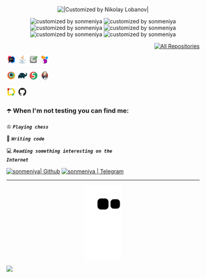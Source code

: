<p align="center">
  <img title="|Customized by Nikolay Lobanov|" src="https://readme-typing-svg.herokuapp.com?color=8B5DDF&font=Knewave&size=35&center=true&vCenter=true&lines=Nikolay+Lobanov;QA+engineer">
</p>



<p align="center">
  <img width="60" title="customized by sonmeniya" src="https://img.shields.io/badge/-Java-20793B?logo=java&style=for-the-badge">
  <img width="72" title="customized by sonmeniya" src="https://img.shields.io/badge/-Selenide-6A54DF?&style=for-the-badge">
  <img width="75" title="customized by sonmeniya" src="https://img.shields.io/badge/-Gradle-6A54DF?logo=gradle&style=for-the-badge">
  <img width="80" title="customized by sonmeniya" src="https://img.shields.io/badge/-Jenkins-20793B?logo=Jenkins&style=for-the-badge&logoColor=white">
  <img width="74" title="customized by sonmeniya" src="https://img.shields.io/badge/-JUnit5-6A54DF?logo=junit5&style=for-the-badge&logoColor=white">
  <img width="105" title="customized by sonmeniya" src="https://img.shields.io/badge/-Allure Report-20793B?&style=for-the-badge">

</p>


<p align="right">
  <a href="https://github.com/sonmeniya?tab=repositories&sort=stargazers"><img width="140" alt="All Repositories" title="All Repositories" src="https://custom-icon-badges.herokuapp.com/badge/-All%20Repositories-20793B?style=for-the-badge&logoColor=white&logo=repo"></a>
</p>



<p align="left">

<code><img width="5%" title="IntelliJ IDEA" src="images/Intelij_IDEA.svg"></code>
<code><img width="5%" title="Java" src="images/Java.svg"></code>
<code><img width="5%" title="Selenium" src="images/Selenium.svg"></code>
<code><img width="5%" title="Selenide" src="images/selenide-logo.svg "></code>

<code><img width="5%" title="Browserstack" src="images/Browserstack.svg"></code>
<code><img width="5%" title="Gradle" src="images/Gradle.svg"></code>
<code><img width="5%" title="JUnit5" src="images/junit5.svg"></code>
<code><img width="5%" title="Jenkins" src="images/Jenkins.svg"></code>

<code><img width="5%" title="Allure Report" src="images/allureReport.svg"></code>
<code><img width="5%" title="Github" src="images/Github.svg"></code>

</p>

### :open_umbrella: When I'm not testing you can find me:

♔  <code><strong>*Playing chess*</strong></code>

:open_book:  <code><strong>*Writing code*</strong></code>

:computer: <code><strong>*Reading something interesting on the Internet*</strong></code>


[<img title="Github" alt="sonmeniya| Github" width="30px" src="https://github.githubassets.com/favicons/favicon.svg">](https://github.com/sonmeniya)
[<img title="Telegram" alt="sonmeniya | Telegram" width="30px" src="https://telegram.org/favicon.ico">](https://t.me/sonmeniya)


<hr>
<p align="center">
  <img title="|Customized by daramirra|" src="https://github.com/daramirra/daramirra/blob/output/github-contribution-grid-snake.svg" alt="snake">
</p>

![](https://github.githubassets.com/images/mona-whisper.gif)
